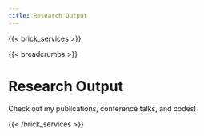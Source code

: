 ```yaml
---
title: Research Output
---
```

{{< brick_services >}}

{{< breadcrumbs >}}

# Research Output

Check out my publications, conference talks, and codes!

{{< /brick_services >}}
